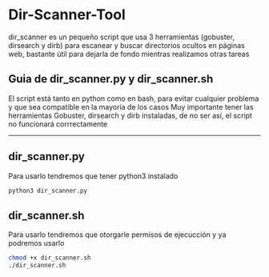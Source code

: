 # Dir-Scanner-Tool
dir_scanner es un pequeño script que usa 3 herramientas (gobuster, dirsearch y dirb) para escanear y buscar directorios ocultos en páginas web, bastante útil para dejarla de fondo mientras realizamos otras tareas 

## Guia de dir_scanner.py y dir_scanner.sh
El script está tanto en python como en bash, para evitar cualquier problema y que sea compatible en la mayoría de los casos
Muy importante tener las herramientas Gobuster, dirsearch y dirb instaladas, de no ser así, el script no funcionará corrrectamente

---

## dir_scanner.py
Para usarlo tendremos que tener python3 instalado
```bash
python3 dir_scanner.py
```

## dir_scanner.sh
Para usarlo tendremos que otorgarle permisos de ejecucción y ya podremos usarlo
```bash
chmod +x dir_scanner.sh
./dir_scanner.sh
```
